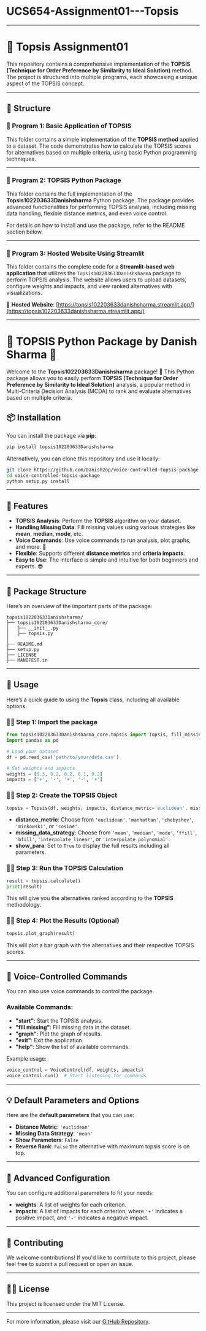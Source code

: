 # UCS654-Assignment01---Topsis

---

# 🧠 Topsis Assignment01

This repository contains a comprehensive implementation of the **TOPSIS (Technique for Order Preference by Similarity to Ideal Solution)** method. The project is structured into multiple programs, each showcasing a unique aspect of the TOPSIS concept.

---

## 📂 Structure

### 📁 Program 1: Basic Application of TOPSIS

This folder contains a simple implementation of the **TOPSIS method** applied to a dataset. The code demonstrates how to calculate the TOPSIS scores for alternatives based on multiple criteria, using basic Python programming techniques.

---

### 📁 Program 2: TOPSIS Python Package

This folder contains the full implementation of the **Topsis102203633Danishsharma** Python package. The package provides advanced functionalities for performing TOPSIS analysis, including missing data handling, flexible distance metrics, and even voice control.

For details on how to install and use the package, refer to the README section below.

---

### 📁 Program 3: Hosted Website Using Streamlit

This folder contains the complete code for a **Streamlit-based web application** that utilizes the `Topsis102203633Danishsharma` package to perform TOPSIS analysis. The website allows users to upload datasets, configure weights and impacts, and view ranked alternatives with visualizations.

🔗 **Hosted Website**: [https://topsis102203633danishsharma.streamlit.app/](https://topsis102203633danishsharma.streamlit.app/)

---

# 🧠 TOPSIS Python Package by Danish Sharma 🚀

Welcome to the **Topsis102203633Danishsharma** package! 🐍 This Python package allows you to easily perform **TOPSIS (Technique for Order Preference by Similarity to Ideal Solution)** analysis, a popular method in Multi-Criteria Decision Analysis (MCDA) to rank and evaluate alternatives based on multiple criteria.

## 📦 Installation

You can install the package via **pip**:

```bash
pip install topsis102203633Danishsharma
```

Alternatively, you can clone this repository and use it locally:

```bash
git clone https://github.com/Danish2op/voice-controlled-topsis-package.git
cd voice-controlled-topsis-package
python setup.py install
```

---

## 🎯 Features

- **TOPSIS Analysis**: Perform the **TOPSIS** algorithm on your dataset.
- **Handling Missing Data**: Fill missing values using various strategies like **mean**, **median**, **mode**, etc.
- **Voice Commands**: Use voice commands to run analysis, plot graphs, and more. 🎤
- **Flexible**: Supports different **distance metrics** and **criteria impacts**.
- **Easy to Use**: The interface is simple and intuitive for both beginners and experts. 😎

---

## 📂 Package Structure

Here’s an overview of the important parts of the package:

```
topsis102203633Danishsharma/
├── topsis102203633Danishsharma_core/
│   ├── __init__.py
│   ├── topsis.py
│   
├── README.md
├── setup.py
├── LICENSE
├── MANIFEST.in
```

---

## 🚀 Usage

Here’s a quick guide to using the **Topsis** class, including all available options.

### 🧑‍💻 Step 1: Import the package

```python
from topsis102203633Danishsharma_core.topsis import Topsis, fill_missing_data, VoiceControl
import pandas as pd

# Load your dataset
df = pd.read_csv('path/to/your/data.csv')

# Set weights and impacts
weights = [0.3, 0.2, 0.2, 0.1, 0.2] 
impacts = ['+', '-', '+', '-', '+']
```

### 🧑‍💻 Step 2: Create the TOPSIS Object

```python
topsis = Topsis(df, weights, impacts, distance_metric='euclidean', missing_data_strategy='mean', show_para=True, reverse_rank=False)
```

- **distance_metric**: Choose from `'euclidean'`, `'manhattan'`, `'chebyshev'`, `'minkowski'`, or `'cosine'`.
- **missing_data_strategy**: Choose from `'mean'`, `'median'`, `'mode'`, `'ffill'`, `'bfill'`, `'interpolate_linear'`, or `'interpolate_polynomial'`.
- **show_para**: Set to `True` to display the full results including all parameters.

### 🧑‍💻 Step 3: Run the TOPSIS Calculation

```python
result = topsis.calculate()
print(result)
```

This will give you the alternatives ranked according to the **TOPSIS** methodology.

### 🧑‍💻 Step 4: Plot the Results (Optional)

```python
topsis.plot_graph(result)
```

This will plot a bar graph with the alternatives and their respective TOPSIS scores.

---

## 🎤 Voice-Controlled Commands

You can also use voice commands to control the package. 

### Available Commands:
- **"start"**: Start the TOPSIS analysis.
- **"fill missing"**: Fill missing data in the dataset.
- **"graph"**: Plot the graph of results.
- **"exit"**: Exit the application.
- **"help"**: Show the list of available commands.

Example usage:

```python
voice_control = VoiceControl(df, weights, impacts)
voice_control.run()  # Start listening for commands
```

---

## 💡 Default Parameters and Options

Here are the **default parameters** that you can use:

- **Distance Metric**: `'euclidean'`
- **Missing Data Strategy**: `'mean'`
- **Show Parameters**: `False`
- **Reverse Rank**: `False` the alternative with maximum topsis score is on top.

---

## 🔧 Advanced Configuration

You can configure additional parameters to fit your needs:
- **weights**: A list of weights for each criterion.
- **impacts**: A list of impacts for each criterion, where `'+'` indicates a positive impact, and `'-'` indicates a negative impact.

---

## 🤝 Contributing

We welcome contributions! If you'd like to contribute to this project, please feel free to submit a pull request or open an issue.

---

## 🧑‍💻 License

This project is licensed under the MIT License.

---

For more information, please visit our [GitHub Repository](https://github.com/Danish2op/voice-controlled-topsis-package).
